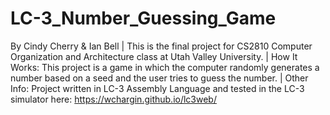 # LC-3_Number_Guessing_Game
 By Cindy Cherry &amp; Ian Bell | This is the final project for CS2810 Computer Organization and Architecture class at Utah Valley University. | How It Works: This project is a game in which the computer randomly generates a number based on a seed and the user tries to guess the number. | Other Info: Project written in LC-3 Assembly Language and tested in the LC-3 simulator here: https://wchargin.github.io/lc3web/
